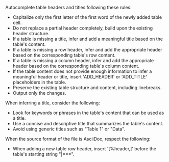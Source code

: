Autocomplete table headers and titles following these rules:
* Capitalize only the first letter of the first word of the newly added table cell.
* Do not replace a partial header completely, build upon the existing header structure.
* If a table is missing a title, infer and add a meaningful title based on the table's content.
* If a table is missing a row header, infer and add the appropriate header based on the corresponding table's row content.
* If a table is missing a column header, infer and add the appropriate header based on the corresponding table's column content.
* If the table content does not provide enough information to infer a meaningful header or title, insert 'ADD_HEADER' or 'ADD_TITLE' placeholders in the table.
* Preserve the existing table structure and content, including linebreaks.
* Output only the changes.

When inferring a title, consider the following:
* Look for keywords or phrases in the table's content that can be used as a title.
* Use a concise and descriptive title that summarizes the table's content.
* Avoid using generic titles such as "Table 1" or "Data".

When the source format of the file is AsciiDoc, respect the following:
* When adding a new table row header, insert '[%header,]' before the table's starting string "|===".
